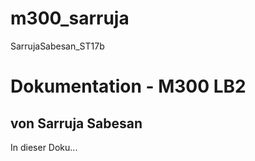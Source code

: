 # m300_sarruja
SarrujaSabesan_ST17b
# Dokumentation - M300 LB2
## von Sarruja Sabesan
In dieser Doku...